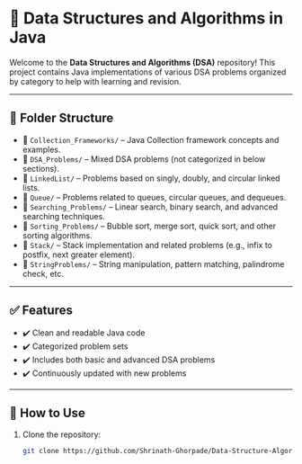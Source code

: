 # 📘 Data Structures and Algorithms in Java

Welcome to the **Data Structures and Algorithms (DSA)** repository! This project contains Java implementations of various DSA problems organized by category to help with learning and revision.

---

## 📁 Folder Structure

- 🔹 `Collection_Frameworks/` – Java Collection framework concepts and examples.
- 🔹 `DSA_Problems/` – Mixed DSA problems (not categorized in below sections).
- 🔹 `LinkedList/` – Problems based on singly, doubly, and circular linked lists.
- 🔹 `Queue/` – Problems related to queues, circular queues, and dequeues.
- 🔹 `Searching_Problems/` – Linear search, binary search, and advanced searching techniques.
- 🔹 `Sorting_Problems/` – Bubble sort, merge sort, quick sort, and other sorting algorithms.
- 🔹 `Stack/` – Stack implementation and related problems (e.g., infix to postfix, next greater element).
- 🔹 `StringProblems/` – String manipulation, pattern matching, palindrome check, etc.

---

## ✅ Features

- ✔️ Clean and readable Java code
- ✔️ Categorized problem sets
- ✔️ Includes both basic and advanced DSA problems
- ✔️ Continuously updated with new problems

---

## 🚀 How to Use

1. Clone the repository:
   ```bash
   git clone https://github.com/Shrinath-Ghorpade/Data-Structure-Algorithm-JAVA.git
